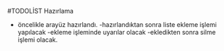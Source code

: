 #TODOLİST Hazırlama
- öncelikle arayüz hazırlandı.
-hazırlandıktan sonra liste ekleme işlemi yapılacak
-ekleme işleminde uyarılar olacak
-ekledikten sonra silme işlemi olacak.